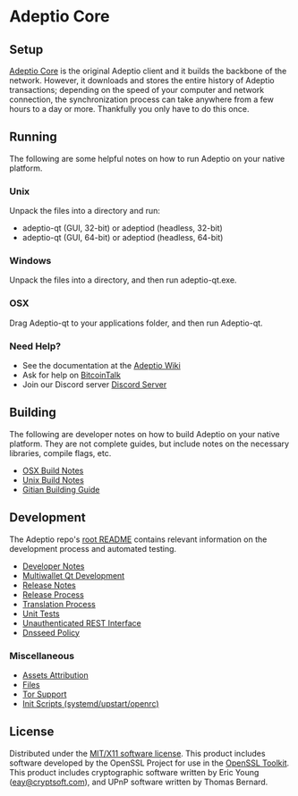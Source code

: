Adeptio Core
=====================

Setup
---------------------
[Adeptio Core](http://adeptio.cc) is the original Adeptio client and it builds the backbone of the network. However, it downloads and stores the entire history of Adeptio transactions; depending on the speed of your computer and network connection, the synchronization process can take anywhere from a few hours to a day or more. Thankfully you only have to do this once.

Running
---------------------
The following are some helpful notes on how to run Adeptio on your native platform.

### Unix

Unpack the files into a directory and run:

- adeptio-qt (GUI, 32-bit) or adeptiod (headless, 32-bit)
- adeptio-qt (GUI, 64-bit) or adeptiod (headless, 64-bit)

### Windows

Unpack the files into a directory, and then run adeptio-qt.exe.

### OSX

Drag Adeptio-qt to your applications folder, and then run Adeptio-qt.

### Need Help?

* See the documentation at the [Adeptio Wiki](https://wiki.adeptio.cc)
* Ask for help on [BitcoinTalk](https://bitcointalk.adeptio.cc)
* Join our Discord server [Discord Server](https://discord.gg/RBXjTBa)

Building
---------------------
The following are developer notes on how to build Adeptio on your native platform. They are not complete guides, but include notes on the necessary libraries, compile flags, etc.

- [OSX Build Notes](build-osx.md)
- [Unix Build Notes](build-unix.md)
- [Gitian Building Guide](gitian-building.md)

Development
---------------------
The Adeptio repo's [root README](https://github.com/adeptio-project) contains relevant information on the development process and automated testing.

- [Developer Notes](developer-notes.md)
- [Multiwallet Qt Development](multiwallet-qt.md)
- [Release Notes](release-notes.md)
- [Release Process](release-process.md)
- [Translation Process](translation_process.md)
- [Unit Tests](unit-tests.md)
- [Unauthenticated REST Interface](REST-interface.md)
- [Dnsseed Policy](dnsseed-policy.md)


### Miscellaneous
- [Assets Attribution](assets-attribution.md)
- [Files](files.md)
- [Tor Support](tor.md)
- [Init Scripts (systemd/upstart/openrc)](init.md)

License
---------------------
Distributed under the [MIT/X11 software license](http://www.opensource.org/licenses/mit-license.php).
This product includes software developed by the OpenSSL Project for use in the [OpenSSL Toolkit](https://www.openssl.org/). This product includes
cryptographic software written by Eric Young ([eay@cryptsoft.com](mailto:eay@cryptsoft.com)), and UPnP software written by Thomas Bernard.
